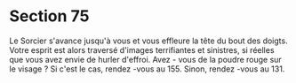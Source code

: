 # Section 75

Le Sorcier s'avance jusqu'à vous et vous effleure la tête du bout des
doigts. Votre esprit est alors traversé d'images terrifiantes et
sinistres, si réelles que vous avez envie de hurler d'effroi. Avez -
vous de la poudre rouge sur le visage ? Si c'est le cas, rendez -vous
au 155. Sinon, rendez -vous au  131.